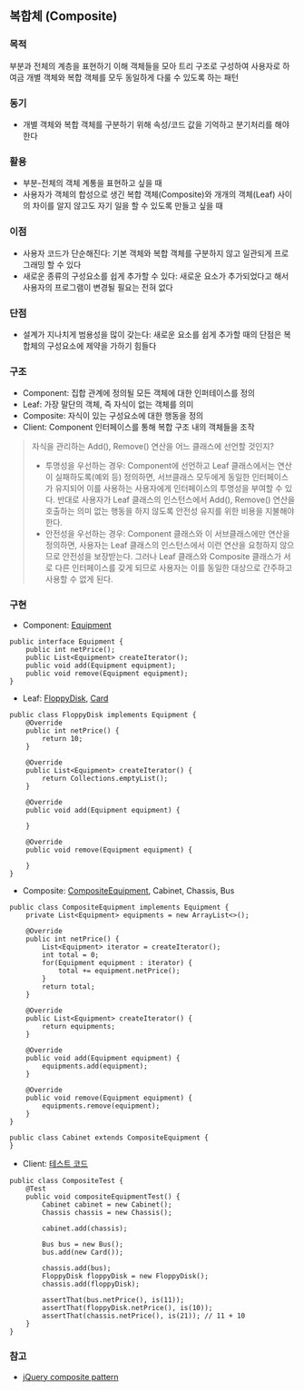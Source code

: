 ## 복합체 (Composite)

### 목적
부분과 전체의 계층을 표현하기 이해 객체들을 모아 트리 구조로 구성하여 사용자로 하여금 개별 객체와 복합 객체를 모두 동일하게 다룰 수 있도록 하는 패턴

### 동기
- 개별 객체와 복합 객체를 구분하기 위해 속성/코드 값을 기억하고 분기처리를 해야한다

### 활용
- 부분-전체의 객체 계통을 표현하고 싶을 때
- 사용자가 객체의 합성으로 생긴 복합 객체(Composite)와 개개의 객체(Leaf) 사이의 차이를 알지 않고도 자기 일을 할 수 있도록 만들고 싶을 때

### 이점
- 사용자 코드가 단순해진다: 기본 객체와 복합 객체를 구분하지 않고 일관되게 프로그래밍 할 수 있다
- 새로운 종류의 구성요소를 쉽게 추가할 수 있다: 새로운 요소가 추가되었다고 해서 사용자의 프로그램이 변경될 필요는 전혀 없다

### 단점
- 설계가 지나치게 범용성을 많이 갖는다: 새로운 요소를 쉽게 추가할 때의 단점은 복합체의 구성요소에 제약을 가하기 힘들다

### 구조
- Component: 집합 관계에 정의될 모든 객체에 대한 인퍼테이스를 정의
- Leaf: 가장 말단의 객체, 즉 자식이 없는 객체를 의미
- Composite: 자식이 있는 구성요소에 대한 행동을 정의
- Client: Component 인터페이스를 통해 복합 구조 내의 객체들을 조작

> 자식을 관리하는 Add(), Remove() 연산을 어느 클래스에 선언할 것인지?
> - 투명성을 우선하는 경우: Component에 선언하고 Leaf 클래스에서는 연산이 실패하도록(예외 등) 정의하면, 서브클래스 모두에게 동일한 인터페이스가 유지되어 이를 사용하는 사용자에게 인터페이스의 투명성을 부여할 수 있다. 반대로 사용자가 Leaf 클래스의 인스턴스에서 Add(), Remove() 연산을 호출하는 의미 없는 행동을 하지 않도록 안전성 유지를 위한 비용을 지불해야 한다.
> - 안전성을 우선하는 경우: Component 클래스와 이 서브클래스에만 연산을 정의하면, 사용자는 Leaf 클래스의 인스턴스에서 이런 연산을 요청하지 않으므로 안전성을 보장받는다. 그러나 Leaf 클래스와 Composite 클래스가 서로 다른 인터페이스를 갖게 되므로 사용자는 이를 동일한 대상으로 간주하고 사용할 수 없게 된다.

### 구현
- Component: [Equipment](https://github.com/Hyunhoo-Kwon/DesignPatterens/blob/master/src/main/java/chapter04/composite/Equipment.java)
```
public interface Equipment {
    public int netPrice();
    public List<Equipment> createIterator();
    public void add(Equipment equipment);
    public void remove(Equipment equipment);
}
```

- Leaf: [FloppyDisk](https://github.com/Hyunhoo-Kwon/DesignPatterens/blob/master/src/main/java/chapter04/composite/FloppyDisk.java), [Card](https://github.com/Hyunhoo-Kwon/DesignPatterens/blob/master/src/main/java/chapter04/composite/Card.java)
```
public class FloppyDisk implements Equipment {
    @Override
    public int netPrice() {
        return 10;
    }

    @Override
    public List<Equipment> createIterator() {
        return Collections.emptyList();
    }

    @Override
    public void add(Equipment equipment) {

    }

    @Override
    public void remove(Equipment equipment) {

    }
}
```

- Composite: [CompositeEquipment](https://github.com/Hyunhoo-Kwon/DesignPatterens/blob/master/src/main/java/chapter04/composite/CompositeEquipment.java), Cabinet, Chassis, Bus
```
public class CompositeEquipment implements Equipment {
    private List<Equipment> equipments = new ArrayList<>();

    @Override
    public int netPrice() {
        List<Equipment> iterator = createIterator();
        int total = 0;
        for(Equipment equipment : iterator) {
            total += equipment.netPrice();
        }
        return total;
    }

    @Override
    public List<Equipment> createIterator() {
        return equipments;
    }

    @Override
    public void add(Equipment equipment) {
        equipments.add(equipment);
    }

    @Override
    public void remove(Equipment equipment) {
        equipments.remove(equipment);
    }
}
```
```
public class Cabinet extends CompositeEquipment {
}
```

- Client: [테스트 코드](https://github.com/Hyunhoo-Kwon/DesignPatterens/blob/master/src/test/java/chapter04/composite/CompositeTest.java)
```
public class CompositeTest {
    @Test
    public void compositeEquipmentTest() {
        Cabinet cabinet = new Cabinet();
        Chassis chassis = new Chassis();

        cabinet.add(chassis);

        Bus bus = new Bus();
        bus.add(new Card());

        chassis.add(bus);
        FloppyDisk floppyDisk = new FloppyDisk();
        chassis.add(floppyDisk);

        assertThat(bus.netPrice(), is(11));
        assertThat(floppyDisk.netPrice(), is(10));
        assertThat(chassis.netPrice(), is(21)); // 11 + 10
    }
}
```

### 참고
- [jQuery composite pattern](https://subscription.packtpub.com/book/web_development/9781785888687/1/ch01lvl1sec09/the-composite-pattern)
